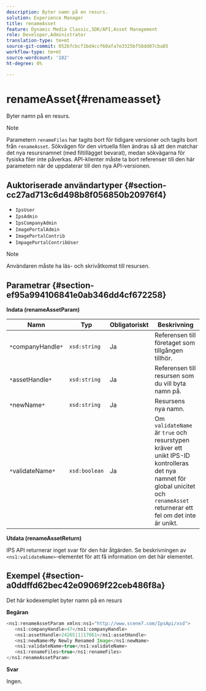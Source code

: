 ```yaml
---
description: Byter namn på en resurs.
solution: Experience Manager
title: renameAsset
feature: Dynamic Media Classic,SDK/API,Asset Management
role: Developer,Administrator
translation-type: tm+mt
source-git-commit: 052bfcbcf1bd4ccf60afa7e3325bf58dd07cba85
workflow-type: tm+mt
source-wordcount: '182'
ht-degree: 0%

---
```



# renameAsset{#renameasset}

Byter namn på en resurs.

>[!NOTE]
>
>Parametern `renameFiles` har tagits bort för tidigare versioner och tagits bort från `renameAsset`. Sökvägen för den virtuella filen ändras så att den matchar det nya resursnamnet (med filtillägget bevarat), medan sökvägarna för fysiska filer inte påverkas. API-klienter måste ta bort referenser till den här parametern när de uppdaterar till den nya API-versionen.

## Auktoriserade användartyper {#section-cc27ad713c6d498b8f056850b20976f4}

* `IpsUser`
* `IpsAdmin`
* `IpsCompanyAdmin`
* `ImagePortalAdmin`
* `ImagePortalContrib`
* `ImpagePortalContribUser`

>[!NOTE]
>
>Användaren måste ha läs- och skrivåtkomst till resursen.

## Parametrar {#section-ef95a994106841e0ab346dd4cf672258}

**Indata (renameAssetParam)**

| Namn | Typ | Obligatoriskt | Beskrivning |
|---|---|---|---|
| `*`companyHandle`*` | `xsd:string` | Ja | Referensen till företaget som tillgången tillhör. |
| `*`assetHandle`*` | `xsd:string` | Ja | Referensen till resursen som du vill byta namn på. |
| `*`newName`*` | `xsd:string` | Ja | Resursens nya namn. |
| `*`validateName`*` | `xsd:boolean` | Ja | Om `validateName` är `true` och resurstypen kräver ett unikt IPS-ID kontrolleras det nya namnet för global unicitet och `renameAsset` returnerar ett fel om det inte är unikt. |

**Utdata (renameAssetReturn)**

IPS API returnerar inget svar för den här åtgärden. Se beskrivningen av `<ns1:validateName>`-elementet för att få information om det här elementet.

## Exempel {#section-a0ddffd62bec42e09069f22ceb486f8a}

Det här kodexemplet byter namn på en resurs

**Begäran**

```java
<ns1:renameAssetParam xmlns:ns1="http://www.scene7.com/IpsApi/xsd">
   <ns1:companyHandle>47</ns1:companyHandle>
   <ns1:assetHandle>24265|1|17061</ns1:assetHandle>
   <ns1:newName>My Newly Renamed Image</ns1:newName>
   <ns1:validateName>true</ns1:validateName>
   <ns1:renameFiles>true</ns1:renameFiles>
</ns1:renameAssetParam>
```

**Svar**

Ingen.
